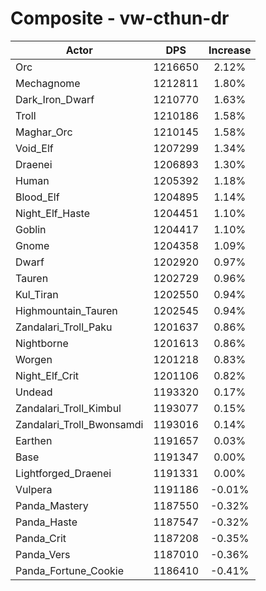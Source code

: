 # Composite - vw-cthun-dr
| Actor | DPS | Increase |
|---|:---:|:---:|
|Orc|1216650|2.12%|
|Mechagnome|1212811|1.80%|
|Dark_Iron_Dwarf|1210770|1.63%|
|Troll|1210186|1.58%|
|Maghar_Orc|1210145|1.58%|
|Void_Elf|1207299|1.34%|
|Draenei|1206893|1.30%|
|Human|1205392|1.18%|
|Blood_Elf|1204895|1.14%|
|Night_Elf_Haste|1204451|1.10%|
|Goblin|1204417|1.10%|
|Gnome|1204358|1.09%|
|Dwarf|1202920|0.97%|
|Tauren|1202729|0.96%|
|Kul_Tiran|1202550|0.94%|
|Highmountain_Tauren|1202545|0.94%|
|Zandalari_Troll_Paku|1201637|0.86%|
|Nightborne|1201613|0.86%|
|Worgen|1201218|0.83%|
|Night_Elf_Crit|1201106|0.82%|
|Undead|1193320|0.17%|
|Zandalari_Troll_Kimbul|1193077|0.15%|
|Zandalari_Troll_Bwonsamdi|1193016|0.14%|
|Earthen|1191657|0.03%|
|Base|1191347|0.00%|
|Lightforged_Draenei|1191331|0.00%|
|Vulpera|1191186|-0.01%|
|Panda_Mastery|1187550|-0.32%|
|Panda_Haste|1187547|-0.32%|
|Panda_Crit|1187208|-0.35%|
|Panda_Vers|1187010|-0.36%|
|Panda_Fortune_Cookie|1186410|-0.41%|
